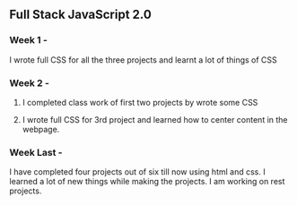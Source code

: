 ## Full Stack JavaScript 2.0

### Week 1 -
I wrote full CSS for all the three projects and learnt a lot of things of CSS

### Week 2 -
1. I completed class work of first two projects by wrote some CSS

2. I wrote full CSS for 3rd project and learned how to center content in the webpage.

### Week Last -
I have completed four projects out of six till now using html and css. I learned a lot of new things while making the projects. I am working on rest projects. 
